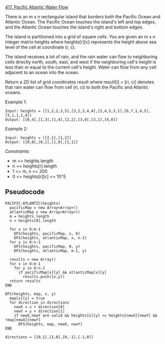 [417. Pacific Atlantic Water Flow](https://leetcode.com/problems/pacific-atlantic-water-flow/)

There is an m x n rectangular island that borders both the Pacific Ocean and Atlantic Ocean. The Pacific Ocean touches the island's left and top edges, and the Atlantic Ocean touches the island's right and bottom edges.

The island is partitioned into a grid of square cells. You are given an m x n integer matrix heights where heights[r][c] represents the height above sea level of the cell at coordinate (r, c).

The island receives a lot of rain, and the rain water can flow to neighboring cells directly north, south, east, and west if the neighboring cell's height is less than or equal to the current cell's height. Water can flow from any cell adjacent to an ocean into the ocean.

Return a 2D list of grid coordinates result where result[i] = [ri, ci] denotes that rain water can flow from cell (ri, ci) to both the Pacific and Atlantic oceans.

Example 1:

```
Input: heights = [[1,2,2,3,5],[3,2,3,4,4],[2,4,5,3,1],[6,7,1,4,5],[5,1,1,2,4]]
Output: [[0,4],[1,3],[1,4],[2,2],[3,0],[3,1],[4,0]]
```

Example 2:

```
Input: heights = [[2,1],[1,2]]
Output: [[0,0],[0,1],[1,0],[1,1]]
```

_Constraints_:

-   m == heights.length
-   n == heights[r].length
-   1 <= m, n <= 200
-   0 <= heights[r][c] <= 10^5

## Pseudocode

```
PACIFIC-ATLANTIC(heights)
  pacificMap = new Array<Array>()
  atlanticMap = new Array<Array>()
  m = heights.length
  n = heights[0].length

  for x in 0:m-1
    DFS(heights, pacificMap, x, 0)
    DFS(heights, atlanticMap, x, n-1)
  for y in 0:n-1
    DFS(heights, pacificMap, 0, y)
    DFS(heights, atlanticMap, m-1, y)

  results = new Array()
  for x in 0:m-1
    for y in 0:n-1
      if pacificMap[x][y] && atlanticMap[x][y]
        results.push([x,y])
  return results
END

DFS(heights, map, x, y)
  map[x][y] = true
  for direction in directions
    newX = x + direction[0]
    newY = y + direction[1]
    if newX,newY are valid && heights[x][y] <= heights[newX][newY] && !map[newX][newY]
      DFS(heights, map, newX, newY)
END

directions = [[0,1],[1,0],[0,-1],[-1,0]]
```
